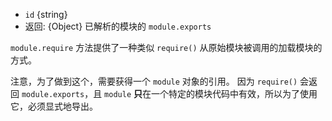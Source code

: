 <!-- YAML
added: v0.5.1
-->

* `id` {string}
* 返回: {Object} 已解析的模块的 `module.exports`

`module.require` 方法提供了一种类似 `require()` 从原始模块被调用的加载模块的方式。

注意，为了做到这个，需要获得一个 `module` 对象的引用。
因为 `require()` 会返回 `module.exports`，且 `module` **只**在一个特定的模块代码中有效，所以为了使用它，必须显式地导出。

